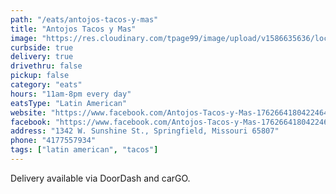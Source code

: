 ```yaml
---
path: "/eats/antojos-tacos-y-mas"
title: "Antojos Tacos y Mas"
image: "https://res.cloudinary.com/tpage99/image/upload/v1586635636/local417eats/local417eats.png"
curbside: true
delivery: true
drivethru: false
pickup: false
category: "eats"
hours: "11am-8pm every day"
eatsType: "Latin American"
website: "https://www.facebook.com/Antojos-Tacos-y-Mas-1762664180422464/"
facebook: "https://www.facebook.com/Antojos-Tacos-y-Mas-1762664180422464/"
address: "1342 W. Sunshine St., Springfield, Missouri 65807"
phone: "4177557934"
tags: ["latin american", "tacos"]
---
```


Delivery available via DoorDash and carGO.
